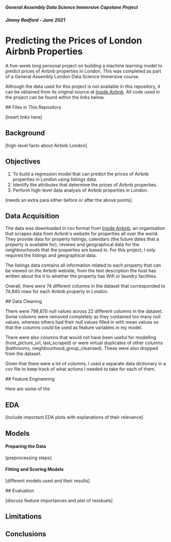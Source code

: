 ##### General Assembly Data Science Immersive Capstone Project

##### Jimmy Radford - June 2021

# Predicting the Prices of London Airbnb Properties

A five-week long personal project on building a machine learning model to predict prices of Airbnb properties in London. This was completed as part of a General Assembly London Data Science Immersive course.

Although the data used for this project is not available in this repository, it can be obtained from its original source at [Inside Airbnb](http://insideairbnb.com/). All code used in the project can be found within the links below.

## Files in This Repository

[insert links here]

## Background

[high-level facts about Airbnb London]

## Objectives

1. To build a regression model that can predict the prices of Airbnb properties in London using listings data.
2. Identify the attributes that determine the prices of Airbnb properties.
3. Perform high-level data analysis of Airbnb properties in London.

[needs an extra para either before or after the above points]

## Data Acquisition

The data was downloaded in csv format from [Inside Airbnb](http://insideairbnb.com/), an organisation that scrapes data from Airbnb's website for properties all over the world. They provide data for property listings, calendars (the future dates that a property is available for), reviews and geographical data for the neighbourhoods that the properties are based in. For this project, I only required the listings and geographical data.

The listings data contains all information related to each property that can be viewed on the Airbnb website, from the text description the host has written about the it to whether the property has Wifi or laundry facilities.

Overall, there were 74 different columns in the dataset that corresponded to 74,840 rows for each Airbnb property in London.

## Data Cleaning

There were 798,870 null values across 22 different columns in the dataset. Some columns were removed completely as they contained too many null values, whereas others had their null values filled in with mean values so that the columns could be used as feature variables in my model.

There were also columns that would not have been useful for modelling (host_picture_url, last_scraped) or were virtual duplicates of other columns (bathrooms, nieghbourhood_group_cleansed). These were also dropped from the dataset.

Given that there were a lot of columns, I used a separate data dictionary in a csv file to keep track of what actions I needed to take for each of them.

## Feature Engineering

Here are some of the 

## EDA

[include important EDA plots with explanations of their relevance]

## Models

#### Preparing the Data

[preprocessing steps]

#### Fitting and Scoring Models

[different models used and their results]

## Evaluation

[discuss feature importances and plot of residuals]

## Limitations

## Conclusions
